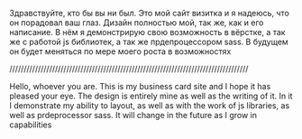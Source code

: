 Здравствуйте, кто бы вы ни был. Это мой сайт визитка и я надеюсь, что он порадовал ваш глаз. Дизайн полностью мой, так же, как и его написание. В нём я демонстрирую свою возможность в вёрстке, а так же с работой js библиотек, а  так же прдепроцессором sass. В будущем он будет меняться по мере моего роста в возможностях

////////////////////////////////////////////////////////////////////////////////////

Hello, whoever you are. This is my business card site and I hope it has pleased your eye. The design is entirely mine as well as the writing of it. In it I demonstrate my ability to layout, as well as with the work of js libraries, as well as prdeprocessor sass. It will change in the future as I grow in capabilities

